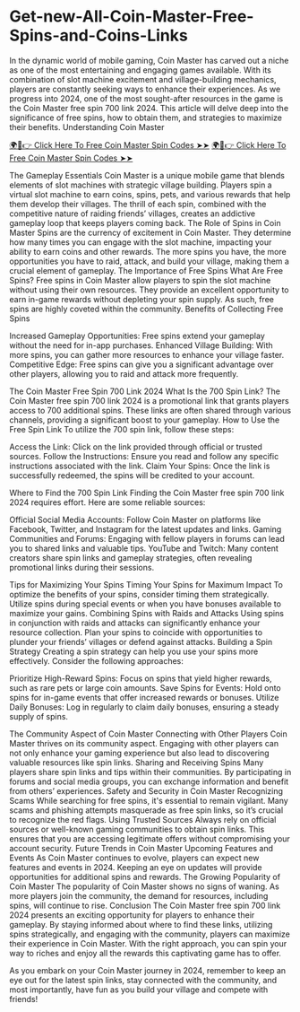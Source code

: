 # Get-new-All-Coin-Master-Free-Spins-and-Coins-Links
In the dynamic world of mobile gaming, Coin Master has carved out a niche as one of the most entertaining and engaging games available. With its combination of slot machine excitement and village-building mechanics, players are constantly seeking ways to enhance their experiences. As we progress into 2024, one of the most sought-after resources in the game is the Coin Master free spin 700 link 2024. This article will delve deep into the significance of free spins, how to obtain them, and strategies to maximize their benefits.
Understanding Coin Master

[🌍📱👉 Click Here To Free Coin Master Spin Codes ➤➤](https://offerbot.xyz/coinmaster-gift-card/)
[🌍📱👉 Click Here To Free Coin Master Spin Codes ➤➤](https://offerbot.xyz/all-gift-card/)

The Gameplay Essentials
Coin Master is a unique mobile game that blends elements of slot machines with strategic village building. Players spin a virtual slot machine to earn coins, spins, pets, and various rewards that help them develop their villages. The thrill of each spin, combined with the competitive nature of raiding friends’ villages, creates an addictive gameplay loop that keeps players coming back.
The Role of Spins in Coin Master
Spins are the currency of excitement in Coin Master. They determine how many times you can engage with the slot machine, impacting your ability to earn coins and other rewards. The more spins you have, the more opportunities you have to raid, attack, and build your village, making them a crucial element of gameplay.
The Importance of Free Spins
What Are Free Spins?
Free spins in Coin Master allow players to spin the slot machine without using their own resources. They provide an excellent opportunity to earn in-game rewards without depleting your spin supply. As such, free spins are highly coveted within the community.
Benefits of Collecting Free Spins

Increased Gameplay Opportunities: Free spins extend your gameplay without the need for in-app purchases.
Enhanced Village Building: With more spins, you can gather more resources to enhance your village faster.
Competitive Edge: Free spins can give you a significant advantage over other players, allowing you to raid and attack more frequently.

The Coin Master Free Spin 700 Link 2024
What Is the 700 Spin Link?
The Coin Master free spin 700 link 2024 is a promotional link that grants players access to 700 additional spins. These links are often shared through various channels, providing a significant boost to your gameplay.
How to Use the Free Spin Link
To utilize the 700 spin link, follow these steps:

Access the Link: Click on the link provided through official or trusted sources.
Follow the Instructions: Ensure you read and follow any specific instructions associated with the link.
Claim Your Spins: Once the link is successfully redeemed, the spins will be credited to your account.

Where to Find the 700 Spin Link
Finding the Coin Master free spin 700 link 2024 requires effort. Here are some reliable sources:

Official Social Media Accounts: Follow Coin Master on platforms like Facebook, Twitter, and Instagram for the latest updates and links.
Gaming Communities and Forums: Engaging with fellow players in forums can lead you to shared links and valuable tips.
YouTube and Twitch: Many content creators share spin links and gameplay strategies, often revealing promotional links during their sessions.

Tips for Maximizing Your Spins
Timing Your Spins for Maximum Impact
To optimize the benefits of your spins, consider timing them strategically. Utilize spins during special events or when you have bonuses available to maximize your gains.
Combining Spins with Raids and Attacks
Using spins in conjunction with raids and attacks can significantly enhance your resource collection. Plan your spins to coincide with opportunities to plunder your friends’ villages or defend against attacks.
Building a Spin Strategy
Creating a spin strategy can help you use your spins more effectively. Consider the following approaches:

Prioritize High-Reward Spins: Focus on spins that yield higher rewards, such as rare pets or large coin amounts.
Save Spins for Events: Hold onto spins for in-game events that offer increased rewards or bonuses.
Utilize Daily Bonuses: Log in regularly to claim daily bonuses, ensuring a steady supply of spins.

The Community Aspect of Coin Master
Connecting with Other Players
Coin Master thrives on its community aspect. Engaging with other players can not only enhance your gaming experience but also lead to discovering valuable resources like spin links.
Sharing and Receiving Spins
Many players share spin links and tips within their communities. By participating in forums and social media groups, you can exchange information and benefit from others’ experiences.
Safety and Security in Coin Master
Recognizing Scams
While searching for free spins, it's essential to remain vigilant. Many scams and phishing attempts masquerade as free spin links, so it’s crucial to recognize the red flags.
Using Trusted Sources
Always rely on official sources or well-known gaming communities to obtain spin links. This ensures that you are accessing legitimate offers without compromising your account security.
Future Trends in Coin Master
Upcoming Features and Events
As Coin Master continues to evolve, players can expect new features and events in 2024. Keeping an eye on updates will provide opportunities for additional spins and rewards.
The Growing Popularity of Coin Master
The popularity of Coin Master shows no signs of waning. As more players join the community, the demand for resources, including spins, will continue to rise.
Conclusion
The Coin Master free spin 700 link 2024 presents an exciting opportunity for players to enhance their gameplay. By staying informed about where to find these links, utilizing spins strategically, and engaging with the community, players can maximize their experience in Coin Master. With the right approach, you can spin your way to riches and enjoy all the rewards this captivating game has to offer.

As you embark on your Coin Master journey in 2024, remember to keep an eye out for the latest spin links, stay connected with the community, and most importantly, have fun as you build your village and compete with friends!
